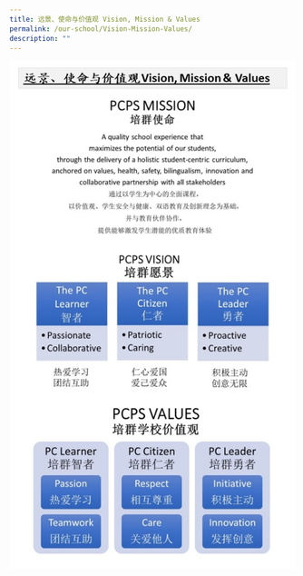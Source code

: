 ```yaml
---
title: 远景、使命与价值观 Vision, Mission & Values
permalink: /our-school/Vision-Mission-Values/
description: ""
---
```

![远景、使命与价值观 Vision, Mission & Values](/images/Our%20School/远景、使命与价值观%20Vision,%20Mission%20&%20Values.jpg)
